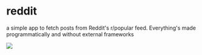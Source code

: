 # reddit 
a simple app to fetch posts from Reddit's r/popular feed. Everything's made programmatically and without external frameworks 
<div >
  <img href="url"><img src="https://i.ibb.co/gJ25btZ/smartmockups-k6ks0f1a.png" align="center" max-height: 600px; width="auto"/>
</div>

